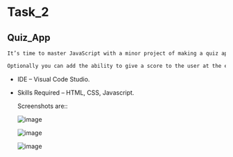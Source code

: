 # Task_2

## Quiz_App

```sh
It’s time to master JavaScript with a minor project of making a quiz application. 

```
```sh
Optionally you can add the ability to give a score to the user at the end of the game, if the score is above a threshold value you declare the player to be a winner, using some gifs corresponding to winning and losing the game. This can be a very interesting project to work on.
```

* IDE – Visual Code Studio. 
* Skills Required – HTML, CSS, Javascript.

  Screenshots are::

  ![image](https://github.com/dollpriyanka/sync_intern_web_development_-internship/assets/91906722/f6be1938-d515-4f85-9ae7-533d45c1d51d)

  ![image](https://github.com/dollpriyanka/sync_intern_web_development_-internship/assets/91906722/8d605413-fec2-4053-bf9d-4c00d8d06cec)

  ![image](https://github.com/dollpriyanka/sync_intern_web_development_-internship/assets/91906722/1aa34b60-e840-44cb-b962-877ce7fcaed1)

  



